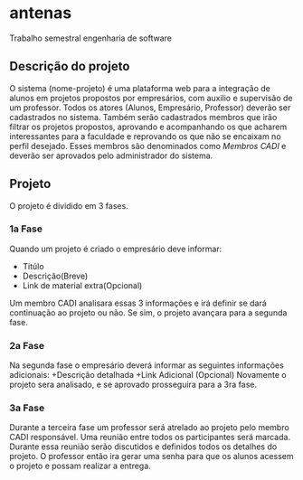# antenas
Trabalho semestral engenharia de software
## Descrição do projeto
O sistema (nome-projeto) é uma plataforma web para a integração de alunos em projetos propostos por empresários, com auxilio e supervisão de um professor. Todos os atores (Alunos, Empresário, Professor) deverão ser cadastrados no sistema. Também serão cadastrados membros que irão filtrar os projetos propostos, aprovando e acompanhando os que acharem interessantes para a faculdade e reprovando os que não se encaixam no perfil desejado. Esses membros são denominados como *Membros CADI* e deverão ser aprovados pelo administrador do sistema.
## Projeto
O projeto é dividido em 3 fases.
### 1a Fase
Quando um projeto é criado o empresário deve informar:
+ Titúlo
+ Descrição(Breve)
+ Link de material extra(Opcional)

Um membro CADI analisara essas 3 informações e irá definir se dará continuação ao projeto ou não. Se sim, o projeto avançara para a segunda fase.
### 2a Fase
Na segunda fase o empresário deverá informar as seguintes informações adicionais:
+Descrição detalhada
+Link Adicional (Opcional)
Novamente o projeto sera analisado, e se aprovado prosseguira para a 3ra fase.
### 3a Fase
Durante a terceira fase um professor será atrelado ao projeto pelo membro CADI responsável. Uma reunião entre todos os participantes será marcada. Durante essa reunião serão discutidos e definidos todos os detalhes do projeto. O professor então ira gerar uma senha para que os alunos acessem o projeto e possam realizar a entrega.

